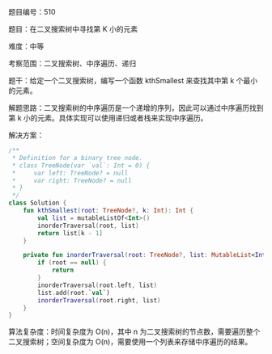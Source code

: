 题目编号：510

题目：在二叉搜索树中寻找第 K 小的元素

难度：中等

考察范围：二叉搜索树、中序遍历、递归

题干：给定一个二叉搜索树，编写一个函数 kthSmallest 来查找其中第 k 个最小的元素。

解题思路：二叉搜索树的中序遍历是一个递增的序列，因此可以通过中序遍历找到第 k 小的元素。具体实现可以使用递归或者栈来实现中序遍历。

解决方案：

```kotlin
/**
 * Definition for a binary tree node.
 * class TreeNode(var `val`: Int = 0) {
 *     var left: TreeNode? = null
 *     var right: TreeNode? = null
 * }
 */
class Solution {
    fun kthSmallest(root: TreeNode?, k: Int): Int {
        val list = mutableListOf<Int>()
        inorderTraversal(root, list)
        return list[k - 1]
    }

    private fun inorderTraversal(root: TreeNode?, list: MutableList<Int>) {
        if (root == null) {
            return
        }
        inorderTraversal(root.left, list)
        list.add(root.`val`)
        inorderTraversal(root.right, list)
    }
}
```

算法复杂度：时间复杂度为 O(n)，其中 n 为二叉搜索树的节点数，需要遍历整个二叉搜索树；空间复杂度为 O(n)，需要使用一个列表来存储中序遍历的结果。